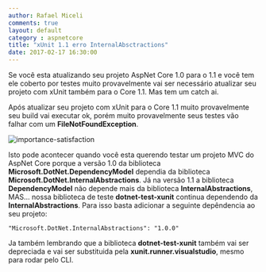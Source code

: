 ```yaml
---
author: Rafael Miceli
comments: true
layout: default 
category : aspnetcore
title: "xUnit 1.1 erro InternalAbsctractions" 
date: 2017-02-17 16:30:00
---
```


Se você esta atualizando seu projeto AspNet Core 1.0 para o 1.1 e você tem ele coberto por testes muito provavelmente vai ser necessário atualizar seu projeto com xUnit também para o Core 1.1. Mas tem um catch ai.

Após atualizar seu projeto com xUnit para o Core 1.1 muito provavelmente seu build vai executar ok, porém muito provavelmente seus testes vão falhar com um __FileNotFoundException__.

![importance-satisfaction](http://rafael-miceli.com.br/ico/xUnit-Core-1-1/erro.png)

Isto pode acontecer quando você esta querendo testar um projeto MVC do AspNet Core porque a versão 1.0 da biblioteca __Microsoft.DotNet.DependencyModel__ dependia da biblioteca __Microsoft.DotNet.InternalAbstractions__. Já na versão 1.1 a biblioteca __DependencyModel__  não depende mais da biblioteca __InternalAbstractions__, MAS… nossa biblioteca de teste __dotnet-test-xunit__ continua dependendo da __InternalAbstractions__. Para isso basta adicionar a seguinte depêndencia ao seu projeto:

`"Microsoft.DotNet.InternalAbstractions": "1.0.0"`

Ja também lembrando que a biblioteca __dotnet-test-xunit__ também vai ser depreciada e vai ser substituida pela __xunit.runner.visualstudio__, mesmo para rodar pelo CLI.




